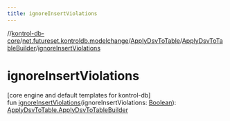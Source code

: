 ```yaml
---
title: ignoreInsertViolations
---
```

//[kontrol-db-core](../../../../index.html)/[net.futureset.kontroldb.modelchange](../../index.html)/[ApplyDsvToTable](../index.html)/[ApplyDsvToTableBuilder](index.html)/[ignoreInsertViolations](ignore-insert-violations.html)



# ignoreInsertViolations



[core engine and default templates for kontrol-db]\
fun [ignoreInsertViolations](ignore-insert-violations.html)(ignoreInsertViolations: [Boolean](https://kotlinlang.org/api/latest/jvm/stdlib/kotlin/-boolean/index.html)): [ApplyDsvToTable.ApplyDsvToTableBuilder](index.html)




